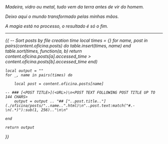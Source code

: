 <div class="topbar">
<i>Madeira, vidro ou metal, tudo vem da terra antes de vir do homem.<i>
</div>

<div class="content">
<p>Deixo aqui o mundo transformado pelas minhas mãos.</p>

<p>A magia está no processo, o resultado é só o fim.</p>
<hr>
{{
	-- Sort posts by file creation time
	local times = {}
	for name, post in pairs(content.oficina.posts) do
		table.insert(times, name)
	end
	table.sort(times, function(a, b)
		return content.oficina.posts[a].accessed_time > content.oficina.posts[b].accessed_time
	end)
	
	local output = ""
	for _, name in pairs(times) do
		
		local post = content.oficina.posts[name]
		
	-- ### [<POST TITLE>](<URL>)\n<POST TEXT FOLLOWING POST TITLE UP TO 144 CHARS>
		output = output .. "## ["..post.title.."](./oficina/posts/"..name..".html)\n"..post.text:match("#.-\n(.*)"):sub(1, 256).."\n\n"
		
	end
	
	return output
}}
</div>
